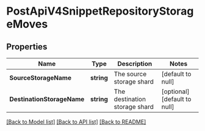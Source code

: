 # PostApiV4SnippetRepositoryStorageMoves

## Properties
Name | Type | Description | Notes
------------ | ------------- | ------------- | -------------
**SourceStorageName** | **string** | The source storage shard | [default to null]
**DestinationStorageName** | **string** | The destination storage shard | [optional] [default to null]

[[Back to Model list]](../README.md#documentation-for-models) [[Back to API list]](../README.md#documentation-for-api-endpoints) [[Back to README]](../README.md)


